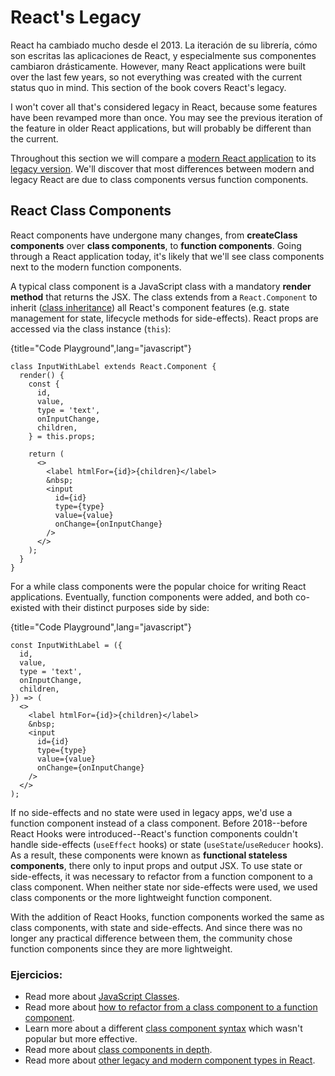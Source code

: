 # React's Legacy

React ha cambiado mucho desde el 2013. La iteración de su librería, cómo son escritas las aplicaciones de React, y especialmente sus componentes cambiaron drásticamente. However, many React applications were built over the last few years, so not everything was created with the current status quo in mind. This section of the book covers React's legacy.

I won't cover all that's considered legacy in React, because some features have been revamped more than once. You may see the previous iteration of the feature in older React applications, but will probably be different than the current.

Throughout this section we will compare a [modern React application](https://codesandbox.io/s/github/the-road-to-learn-react/hacker-stories/tree/hs/react-modern-final) to its [legacy version](https://codesandbox.io/s/github/the-road-to-learn-react/hacker-stories/tree/hs/react-legacy). We'll discover that most differences between modern and legacy React are due to class components versus function components.

## React Class Components

React components have undergone many changes, from **createClass components** over **class components**, to **function components**. Going through a React application today, it's likely that we'll see class components next to the modern function components.

A typical class component is a JavaScript class with a mandatory **render method** that returns the JSX. The class extends from a `React.Component` to inherit ([class inheritance](https://en.wikipedia.org/wiki/Inheritance_(object-oriented_programming))) all React's component features (e.g. state management for state, lifecycle methods for side-effects). React props are accessed via the class instance (`this`):

{title="Code Playground",lang="javascript"}
~~~~~~~
class InputWithLabel extends React.Component {
  render() {
    const {
      id,
      value,
      type = 'text',
      onInputChange,
      children,
    } = this.props;

    return (
      <>
        <label htmlFor={id}>{children}</label>
        &nbsp;
        <input
          id={id}
          type={type}
          value={value}
          onChange={onInputChange}
        />
      </>
    );
  }
}
~~~~~~~

For a while class components were the popular choice for writing React applications. Eventually, function components were added, and both co-existed with their distinct purposes side by side:

{title="Code Playground",lang="javascript"}
~~~~~~~
const InputWithLabel = ({
  id,
  value,
  type = 'text',
  onInputChange,
  children,
}) => (
  <>
    <label htmlFor={id}>{children}</label>
    &nbsp;
    <input
      id={id}
      type={type}
      value={value}
      onChange={onInputChange}
    />
  </>
);
~~~~~~~

If no side-effects and no state were used in legacy apps, we'd use a function component instead of a class component. Before 2018--before React Hooks were introduced--React's function components couldn't handle side-effects (`useEffect` hooks) or state (`useState`/`useReducer` hooks). As a result, these components were known as **functional stateless components**,  there only to input props and output JSX. To use state or side-effects, it was necessary to refactor from a function component to a class component. When neither state nor side-effects were used, we used class components or the more lightweight function component.

With the addition of React Hooks, function components worked the same as class components, with state and side-effects. And since there was no longer any practical difference between them, the community chose function components since they are more lightweight.

### Ejercicios:

* Read more about [JavaScript Classes](https://developer.mozilla.org/en-US/docs/Web/JavaScript/Reference/Classes).
* Read more about [how to refactor from a class component to a function component](https://www.robinwieruch.de/react-hooks-migration).
* Learn more about a different [class component syntax](https://github.com/the-road-to-learn-react/react-alternative-class-component-syntax) which wasn't popular but more effective.
* Read more about [class components in depth](https://reactjs.org/docs/react-component.html).
* Read more about [other legacy and modern component types in React](https://www.robinwieruch.de/react-component-types).

